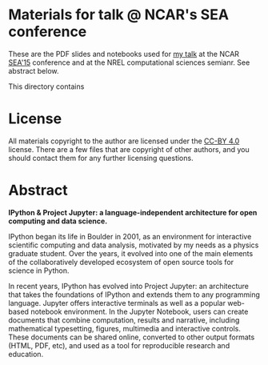 # Materials for talk @ NCAR's SEA conference

These are the PDF slides and notebooks used for [my talk](https://sea.ucar.edu/event/project-jupyter-language-independent-architecture-open-computing-and-data-science) at the NCAR [SEA'15](https://sea.ucar.edu/conference/2015) conference and at the NREL computational sciences semianr.  See abstract below.

This directory contains

# License

All materials copyright to the author are licensed under the [CC-BY 4.0](https://creativecommons.org/licenses/by/4.0/) license.  There are a few files that are copyright of other authors, and you should contact them for any further licensing questions.


# Abstract

**IPython & Project Jupyter: a language-independent architecture for open
computing and data science.**


IPython began its life in Boulder in 2001, as an environment for
interactive scientific computing and data analysis, motivated by my
needs as a physics graduate student. Over the years, it evolved into
one of the main elements of the collaboratively developed ecosystem of
open source tools for science in Python.

In recent years, IPython has evolved into Project Jupyter: an
architecture that takes the foundations of IPython and extends them to
any programming language. Jupyter offers interactive terminals as well
as a popular web-based notebook environment. In the Jupyter Notebook,
users can create documents that combine computation, results and
narrative, including mathematical typesetting, figures, multimedia and
interactive controls.  These documents can be shared online, converted
to other output formats (HTML, PDF, etc), and used as a tool for
reproducible research and education.
